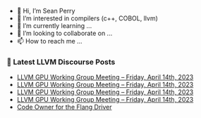 - 👋 Hi, I’m Sean Perry
- 👀 I’m interested in compilers (c++, COBOL, llvm)
- 🌱 I’m currently learning ...
- 💞️ I’m looking to collaborate on ...
- 📫 How to reach me ...

<!---
s66perry/s66perry is a ✨ special ✨ repository because its `README.md` (this file) appears on your GitHub profile.
You can click the Preview link to take a look at your changes.
--->
### 📕 Latest LLVM Discourse Posts

<!-- DISCOURSE-LLVM:START -->
- [LLVM GPU Working Group Meeting – Friday, April 14th, 2023](https://discourse.llvm.org/t/llvm-gpu-working-group-meeting-friday-april-14th-2023/69819#post_11)
- [LLVM GPU Working Group Meeting – Friday, April 14th, 2023](https://discourse.llvm.org/t/llvm-gpu-working-group-meeting-friday-april-14th-2023/69819#post_10)
- [LLVM GPU Working Group Meeting – Friday, April 14th, 2023](https://discourse.llvm.org/t/llvm-gpu-working-group-meeting-friday-april-14th-2023/69819#post_9)
- [LLVM GPU Working Group Meeting – Friday, April 14th, 2023](https://discourse.llvm.org/t/llvm-gpu-working-group-meeting-friday-april-14th-2023/69819#post_8)
- [Code Owner for the Flang Driver](https://discourse.llvm.org/t/code-owner-for-the-flang-driver/69895#post_3)
<!-- DISCOURSE-LLVM:END -->
